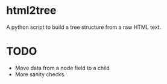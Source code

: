 # html2tree
A python script to build a tree structure from a raw HTML text.

# TODO
- Move data from a node field to a child
- More sanity checks.
